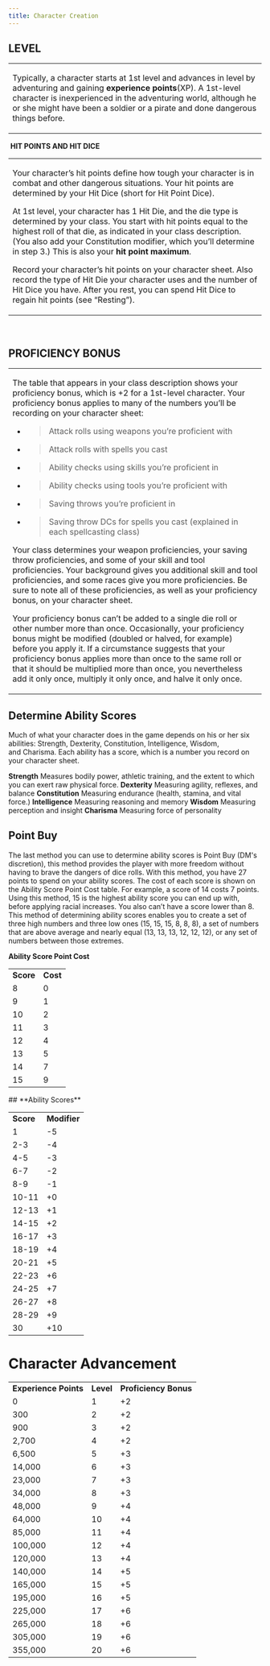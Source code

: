```yaml
---
title: Character Creation
---
```


## **LEVEL**

<table><tbody><td><p>Typically, a character starts at 1st level and advances in level by adventuring and gaining <strong>experience points</strong>(XP). A 1st-level character is inexperienced in the adventuring world, although he or she might have been a soldier or a pirate and done dangerous things before.</p></td></tbody></table>

 **HIT POINTS AND HIT DICE**

<table><tbody><tr class="odd"><td><p>Your character’s hit points define how tough your character is in combat and other dangerous situations. Your hit points are determined by your Hit Dice (short for Hit Point Dice).</p><p>At 1st level, your character has 1 Hit Die, and the die type is determined by your class. You start with hit points equal to the highest roll of that die, as indicated in your class description. (You also add your Constitution modifier, which you’ll determine in step 3.) This is also your <strong>hit point maximum</strong>.</p><p>Record your character’s hit points on your character sheet. Also record the type of Hit Die your character uses and the number of Hit Dice you have. After you rest, you can spend Hit Dice to regain hit points (see “Resting”).</p></td></tr></tbody></table>

 

## **PROFICIENCY BONUS**

<table><tbody><tr class="odd"><td><p>The table that appears in your class description shows your proficiency bonus, which is +2 for a 1st-level character. Your proficiency bonus applies to many of the numbers you’ll be recording on your character sheet:</p><ul><li><blockquote><p>Attack rolls using weapons you’re proficient with</p></blockquote></li><li><blockquote><p>Attack rolls with spells you cast</p></blockquote></li><li><blockquote><p>Ability checks using skills you’re proficient in</p></blockquote></li><li><blockquote><p>Ability checks using tools you’re proficient with</p></blockquote></li><li><blockquote><p>Saving throws you’re proficient in</p></blockquote></li><li><blockquote><p>Saving throw DCs for spells you cast (explained in each spellcasting class)</p></blockquote></li></ul>Your class determines your weapon proficiencies, your saving throw proficiencies, and some of your skill and tool proficiencies. Your background gives you additional skill and tool proficiencies, and some races give you more proficiencies. Be sure to note all of these proficiencies, as well as your proficiency bonus, on your character sheet.</p><p>Your proficiency bonus can’t be added to a single die roll or other number more than once. Occasionally, your proficiency bonus might be modified (doubled or halved, for example) before you apply it. If a circumstance suggests that your proficiency bonus applies more than once to the same roll or that it should be multiplied more than once, you nevertheless add it only once, multiply it only once, and halve it only once.</p></td></tr></tbody></table>

## **Determine Ability Scores**

Much of what your character does in the game depends on his or her six abilities: Strength, Dexterity, Constitution, Intelligence, Wisdom, and Charisma. Each ability has a score, which is a number you record on your character sheet.

**Strength** Measures bodily power, athletic training, and the extent to which you can exert raw physical force.
**Dexterity**  Measuring agility, reflexes, and balance
**Constitution** Measuring endurance (health, stamina, and vital force.)
**Intelligence** Measuring reasoning and memory 
**Wisdom** Measuring perception and insight
**Charisma** Measuring force of personality
## Point Buy

The last method you can use to determine ability scores is Point Buy (DM's discretion), this method provides the player with more freedom without having to brave the dangers of dice rolls. 
With this method, you have 27 points to spend on your ability scores. The cost of each score is shown on the Ability Score Point Cost table. For example, a score of 14 costs 7 points. Using this method, 15 is the highest ability score you can end up with, before applying racial increases. You also can’t have a score lower than 8.
This method of determining ability scores enables you to create a set of three high numbers and three low ones (15, 15, 15, 8, 8, 8), a set of numbers that are above average and nearly equal (13, 13, 13, 12, 12, 12), or any set of numbers between those extremes.

**Ability Score Point Cost**

<table><tbody><tr class="odd"><td><strong>Score</strong></td><td><strong>Cost</strong></td></tr><tr class="even"><td>8</td><td>0</td></tr><tr class="odd"><td>9</td><td>1</td></tr><tr class="even"><td>10</td><td>2</td></tr><tr class="odd"><td>11</td><td>3</td></tr><tr class="even"><td>12</td><td>4</td></tr><tr class="odd"><td>13</td><td>5</td></tr><tr class="even"><td>14</td><td>7</td></tr><tr class="odd"><td>15</td><td>9</td></tr></tbody></table>
## **Ability Scores**

|           |              |
|-----------|--------------|
| **Score** | **Modifier** |
| 1         | -5           |
| 2-3       | -4           |
| 4-5       | -3           |
| 6-7       | -2           |
| 8-9       | -1           |
| 10-11     | +0           |
| 12-13     | +1           |
| 14-15     | +2           |
| 16-17     | +3           |
| 18-19     | +4           |
| 20-21     | +5           |
| 22-23     | +6           |
| 24-25     | +7           |
| 26-27     | +8           |
| 28-29     | +9           |
| 30        | +10          |

# **Character Advancement**

|                       |           |                       |
|-----------------------|-----------|-----------------------|
| **Experience Points** | **Level** | **Proficiency Bonus** |
| 0                     | 1         | +2                    |
| 300                   | 2         | +2                    |
| 900                   | 3         | +2                    |
| 2,700                 | 4         | +2                    |
| 6,500                 | 5         | +3                    |
| 14,000                | 6         | +3                    |
| 23,000                | 7         | +3                    |
| 34,000                | 8         | +3                    |
| 48,000                | 9         | +4                    |
| 64,000                | 10        | +4                    |
| 85,000                | 11        | +4                    |
| 100,000               | 12        | +4                    |
| 120,000               | 13        | +4                    |
| 140,000               | 14        | +5                    |
| 165,000               | 15        | +5                    |
| 195,000               | 16        | +5                    |
| 225,000               | 17        | +6                    |
| 265,000               | 18        | +6                    |
| 305,000               | 19        | +6                    |
| 355,000               | 20        | +6                    |
